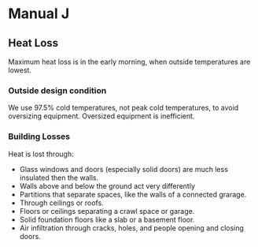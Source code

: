 # Manual J

## Heat Loss

Maximum heat loss is in the early morning, when outside temperatures are lowest.

### Outside design condition

We use 97.5% cold temperatures, not peak cold temperatures, to avoid oversizing equipment. Oversized equipment is inefficient.

### Building Losses

Heat is lost through:
 - Glass windows and doors (especially solid doors) are much less insulated then the walls.
 - Walls above and below the ground act very differently
 - Partitions that separate spaces, like the walls of a connected grarage.
 - Through ceilings or roofs.
 - Floors or ceilings separating a crawl space or garage.
 - Solid foundation floors like a slab or a basement floor.
 - Air infiltration through cracks, holes, and people opening and closing doors.

